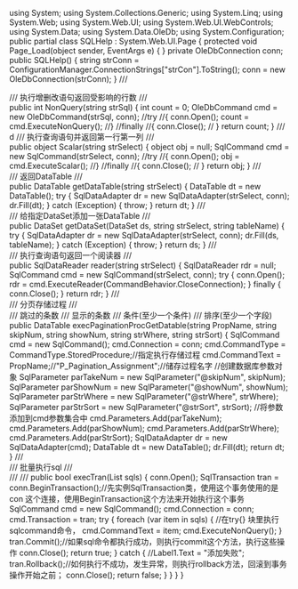 using System;
using System.Collections.Generic;
using System.Linq;
using System.Web;
using System.Web.UI;
using System.Web.UI.WebControls;
using System.Data;
using System.Data.OleDb;
using System.Configuration;
public partial class SQLHelp : System.Web.UI.Page
{
    protected void Page_Load(object sender, EventArgs e)
    {
    }
    private OleDbConnection conn;
    public SQLHelp()
    {
        string strConn = ConfigurationManager.ConnectionStrings["strCon"].ToString();
        conn = new OleDbConnection(strConn);
    }
    /// <summary>
    /// 执行增删改语句返回受影响的行数
    /// </summary>
    public int NonQuery(string strSql)
    {
        int count = 0;
        OleDbCommand cmd = new OleDbCommand(strSql, conn);
        //try
        //{
        conn.Open();
        count = cmd.ExecuteNonQuery();
        //}
        //finally
        //{
        conn.Close();
        //   }
        return count;
    }
        /// <summary>d
        /// 执行查询语句并返回第一行第一列
        /// </summary>
        public object Scalar(string strSelect)
        {
            object obj = null;
            SqlCommand cmd = new SqlCommand(strSelect, conn);
            //try
            //{
            conn.Open();
            obj = cmd.ExecuteScalar();
            //}
            //finally
            //{
            conn.Close();
            //    }
            return obj;
        }
        /// <summary>
        /// 返回DataTable
        /// </summary>
        public DataTable getDataTable(string strSelect)
        {
            DataTable dt = new DataTable();
            try
            {
                SqlDataAdapter dr = new SqlDataAdapter(strSelect, conn);
                dr.Fill(dt);
            }
            catch (Exception)
            {
                throw;
            }
            return dt;
        }
        /// <summary>
        /// 给指定DataSet添加一张DataTable
        /// </summary>
        public DataSet getDataSet(DataSet ds, string strSelect, string tableName)
        {
            try
            {
                SqlDataAdapter dr = new SqlDataAdapter(strSelect, conn);
                dr.Fill(ds, tableName);
            }
            catch (Exception)
            {
                throw;
            }
            return ds;
        }
        /// <summary>
        /// 执行查询语句返回一个阅读器
        /// </summary>
        public SqlDataReader reader(string strSelect)
        {
            SqlDataReader rdr = null;
            SqlCommand cmd = new SqlCommand(strSelect, conn);
            try
            {
                conn.Open();
                rdr = cmd.ExecuteReader(CommandBehavior.CloseConnection);
            }
            finally
            {
                conn.Close();
            }
            return rdr;
        }
        /// <summary>
        /// 分页存储过程
        /// </summary>
        /// <param name="skipNum">跳过的条数</param>
        /// <param name="showNum">显示的条数</param>
        /// <param name="strWhere">条件(至少一个条件)</param>
        /// <param name="strSort">排序(至少一个字段)</param>
        public DataTable execPaginationProcGetDatable(string PropName, string skipNum, string showNum, string strWhere, string strSort)
        {
            SqlCommand cmd = new SqlCommand();
            cmd.Connection = conn;
            cmd.CommandType = CommandType.StoredProcedure;//指定执行存储过程
            cmd.CommandText = PropName;//"P_Pagination_Assignment";//储存过程名字
            //创建数据库参数对象
            SqlParameter parTakeNum = new SqlParameter("@skipNum", skipNum);
            SqlParameter parShowNum = new SqlParameter("@showNum", showNum);
            SqlParameter parStrWhere = new SqlParameter("@strWhere", strWhere);
            SqlParameter parStrSort = new SqlParameter("@strSort", strSort);
            //将参数添加到cmd参数集合中
            cmd.Parameters.Add(parTakeNum);
            cmd.Parameters.Add(parShowNum);
            cmd.Parameters.Add(parStrWhere);
            cmd.Parameters.Add(parStrSort);
            SqlDataAdapter dr = new SqlDataAdapter(cmd);
            DataTable dt = new DataTable();
            dr.Fill(dt);
            return dt;
        }
        /// <summary>
        /// 批量执行sql
        /// </summary>
        /// <param name="sqls"></param>
        /// <returns></returns>
        public bool execTran(List<string> sqls)
        {
            conn.Open();
            SqlTransaction tran = conn.BeginTransaction();//先实例SqlTransaction类，使用这个事务使用的是con 这个连接，使用BeginTransaction这个方法来开始执行这个事务
            SqlCommand cmd = new SqlCommand();
            cmd.Connection = conn;
            cmd.Transaction = tran;
            try
            {
                foreach (var item in sqls)
                {
                    //在try{} 块里执行sqlcommand命令，
                    cmd.CommandText = item;
                    cmd.ExecuteNonQuery();
                }
                tran.Commit();//如果sql命令都执行成功，则执行commit这个方法，执行这些操作
                conn.Close();
                return true;
            }
            catch
            {
                //Label1.Text = "添加失败";
                tran.Rollback();//如何执行不成功，发生异常，则执行rollback方法，回滚到事务操作开始之前；
                conn.Close();
                return false;
            }
        }
    }
}
